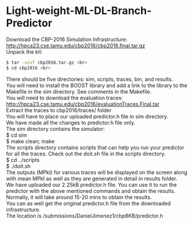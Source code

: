 # Light-weight-ML-DL-Branch-Predictor
Download the CBP-2016 Simulation Infrastructure: http://hpca23.cse.tamu.edu/cbp2016/cbp2016.final.tar.gz <br>
Unpack the kit: <br>
```bash
$ tar -xzvf cbp2016.tar.gz <br>
$ cd cbp2016 <br>
```
There should be five directories: sim, scripts, traces, bin, and results. <br>
You will need to install the BOOST library and add a link to the library to the Makefile in the sim directory. See comments in the Makefile. <br>
You will need to download the evaluation traces: http://hpca23.cse.tamu.edu/cbp2016/evaluationTraces.Final.tar <br>
Extract the traces to cbp2016/traces/ folder <br>
You will have to place our uploaded predictor.h file in sim directory. <br>
We have made all the changes to predictor.h file only. <br>
The sim directory contains the simulator: <br>
$ cd sim <br>
$ make clean; make <br>
The scripts directory contains scripts that can help you run your predictor for all the traces.  Check out the doit.sh file in the scripts directory. <br>
$ cd ../scripts <br>
$ ./doit.sh <br>
The outputs (MPkI) for various traces will be displayed on the screen along with mean MPkI as well as they are generated in detail in results folder. <br>
We have uploaded our 2.25kB predictor.h file. You can use it to run the predictor with the above mentioned commands and obtain the results. <br>
Normally, it will take around 15-20 mins to obtain the results. <br>
You can as well get the original predictor.h file from the downloaded infrastructure. <br>
The location is /submissions/DanielJimenez1/cbp8KB/predictor.h <br>
